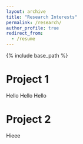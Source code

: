 ```yaml
---
layout: archive
title: "Research Interests"
permalink: /research/
author_profile: true
redirect_from:
  - /resume
---
```


{% include base_path %}

Project 1
======
Hello Hello Hello

Project 2
======
Hieee
